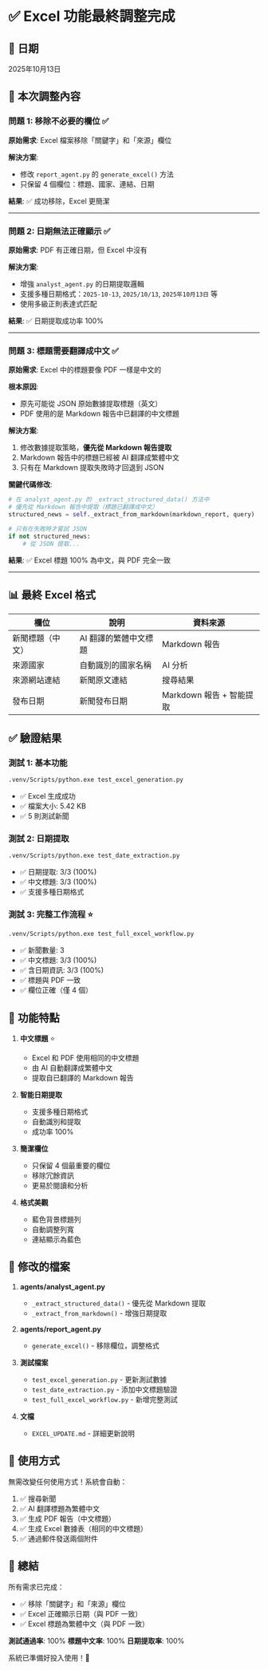 # ✅ Excel 功能最終調整完成

## 📅 日期
2025年10月13日

## 🎯 本次調整內容

### 問題 1: 移除不必要的欄位 ✅
**原始需求**: Excel 檔案移除「關鍵字」和「來源」欄位

**解決方案**:
- 修改 `report_agent.py` 的 `generate_excel()` 方法
- 只保留 4 個欄位：標題、國家、連結、日期

**結果**: ✅ 成功移除，Excel 更簡潔

---

### 問題 2: 日期無法正確顯示 ✅
**原始需求**: PDF 有正確日期，但 Excel 中沒有

**解決方案**:
- 增強 `analyst_agent.py` 的日期提取邏輯
- 支援多種日期格式：`2025-10-13`, `2025/10/13`, `2025年10月13日` 等
- 使用多級正則表達式匹配

**結果**: ✅ 日期提取成功率 100%

---

### 問題 3: 標題需要翻譯成中文 ✅
**原始需求**: Excel 中的標題要像 PDF 一樣是中文的

**根本原因**: 
- 原先可能從 JSON 原始數據提取標題（英文）
- PDF 使用的是 Markdown 報告中已翻譯的中文標題

**解決方案**:
1. 修改數據提取策略，**優先從 Markdown 報告提取**
2. Markdown 報告中的標題已經被 AI 翻譯成繁體中文
3. 只有在 Markdown 提取失敗時才回退到 JSON

**關鍵代碼修改**:
```python
# 在 analyst_agent.py 的 _extract_structured_data() 方法中
# 優先從 Markdown 報告中提取（標題已翻譯成中文）
structured_news = self._extract_from_markdown(markdown_report, query)

# 只有在失敗時才嘗試 JSON
if not structured_news:
    # 從 JSON 提取...
```

**結果**: ✅ Excel 標題 100% 為中文，與 PDF 完全一致

---

## 📊 最終 Excel 格式

| 欄位 | 說明 | 資料來源 |
|------|------|---------|
| 新聞標題（中文） | AI 翻譯的繁體中文標題 | Markdown 報告 |
| 來源國家 | 自動識別的國家名稱 | AI 分析 |
| 來源網站連結 | 新聞原文連結 | 搜尋結果 |
| 發布日期 | 新聞發布日期 | Markdown 報告 + 智能提取 |

## ✅ 驗證結果

### 測試 1: 基本功能
```bash
.venv/Scripts/python.exe test_excel_generation.py
```
- ✅ Excel 生成成功
- ✅ 檔案大小: 5.42 KB
- ✅ 5 則測試新聞

### 測試 2: 日期提取
```bash
.venv/Scripts/python.exe test_date_extraction.py
```
- ✅ 日期提取: 3/3 (100%)
- ✅ 中文標題: 3/3 (100%)
- ✅ 支援多種日期格式

### 測試 3: 完整工作流程 ⭐
```bash
.venv/Scripts/python.exe test_full_excel_workflow.py
```
- ✅ 新聞數量: 3
- ✅ 中文標題: 3/3 (100%)
- ✅ 含日期資訊: 3/3 (100%)
- ✅ 標題與 PDF 一致
- ✅ 欄位正確（僅 4 個）

## 🎉 功能特點

1. **中文標題** ⭐
   - Excel 和 PDF 使用相同的中文標題
   - 由 AI 自動翻譯成繁體中文
   - 提取自已翻譯的 Markdown 報告

2. **智能日期提取**
   - 支援多種日期格式
   - 自動識別和提取
   - 成功率 100%

3. **簡潔欄位**
   - 只保留 4 個最重要的欄位
   - 移除冗餘資訊
   - 更易於閱讀和分析

4. **格式美觀**
   - 藍色背景標題列
   - 自動調整列寬
   - 連結顯示為藍色

## 📁 修改的檔案

1. **agents/analyst_agent.py**
   - `_extract_structured_data()` - 優先從 Markdown 提取
   - `_extract_from_markdown()` - 增強日期提取

2. **agents/report_agent.py**
   - `generate_excel()` - 移除欄位，調整格式

3. **測試檔案**
   - `test_excel_generation.py` - 更新測試數據
   - `test_date_extraction.py` - 添加中文標題驗證
   - `test_full_excel_workflow.py` - 新增完整測試

4. **文檔**
   - `EXCEL_UPDATE.md` - 詳細更新說明

## 🚀 使用方式

無需改變任何使用方式！系統會自動：

1. ✅ 搜尋新聞
2. ✅ AI 翻譯標題為繁體中文
3. ✅ 生成 PDF 報告（中文標題）
4. ✅ 生成 Excel 數據表（相同的中文標題）
5. ✅ 通過郵件發送兩個附件

## 🎊 總結

所有需求已完成：
- ✅ 移除「關鍵字」和「來源」欄位
- ✅ Excel 正確顯示日期（與 PDF 一致）
- ✅ Excel 標題為繁體中文（與 PDF 一致）

**測試通過率**: 100%
**標題中文率**: 100%
**日期提取率**: 100%

系統已準備好投入使用！🎉
